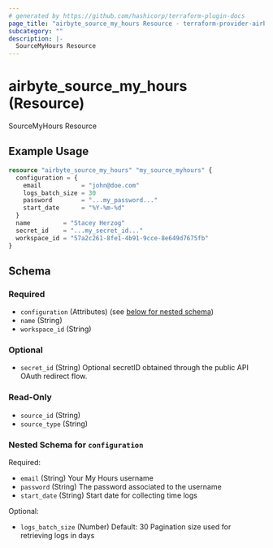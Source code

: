 ```yaml
---
# generated by https://github.com/hashicorp/terraform-plugin-docs
page_title: "airbyte_source_my_hours Resource - terraform-provider-airbyte"
subcategory: ""
description: |-
  SourceMyHours Resource
---
```


# airbyte_source_my_hours (Resource)

SourceMyHours Resource

## Example Usage

```terraform
resource "airbyte_source_my_hours" "my_source_myhours" {
  configuration = {
    email           = "john@doe.com"
    logs_batch_size = 30
    password        = "...my_password..."
    start_date      = "%Y-%m-%d"
  }
  name         = "Stacey Herzog"
  secret_id    = "...my_secret_id..."
  workspace_id = "57a2c261-8fe1-4b91-9cce-8e649d7675fb"
}
```

<!-- schema generated by tfplugindocs -->
## Schema

### Required

- `configuration` (Attributes) (see [below for nested schema](#nestedatt--configuration))
- `name` (String)
- `workspace_id` (String)

### Optional

- `secret_id` (String) Optional secretID obtained through the public API OAuth redirect flow.

### Read-Only

- `source_id` (String)
- `source_type` (String)

<a id="nestedatt--configuration"></a>
### Nested Schema for `configuration`

Required:

- `email` (String) Your My Hours username
- `password` (String) The password associated to the username
- `start_date` (String) Start date for collecting time logs

Optional:

- `logs_batch_size` (Number) Default: 30
Pagination size used for retrieving logs in days


